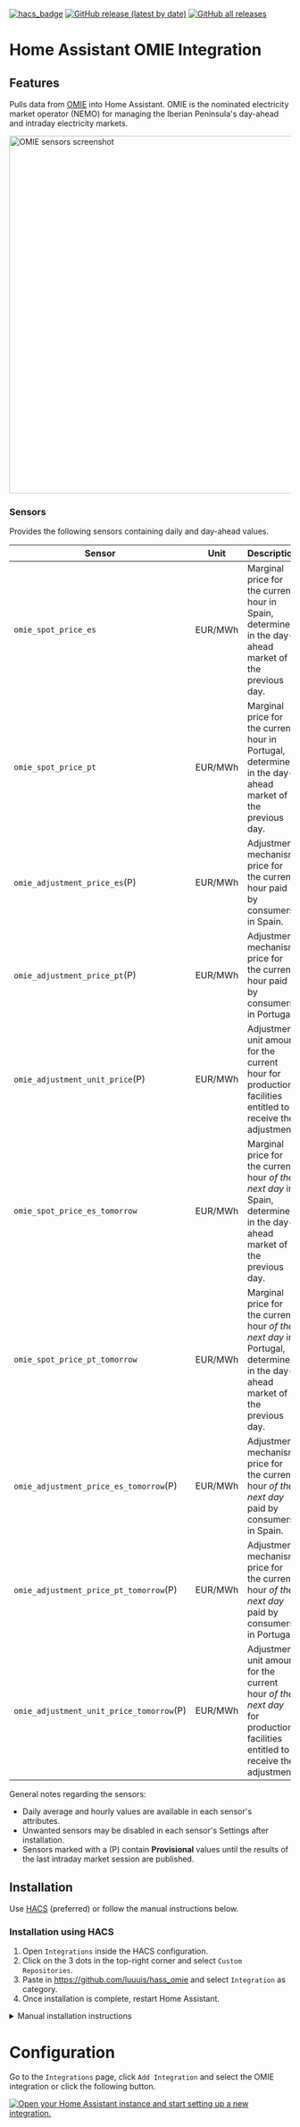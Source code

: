[![hacs_badge](https://img.shields.io/badge/HACS-Custom-yellow.svg?style=for-the-badge)](https://github.com/custom-components/hacs) [![GitHub release (latest by date)](https://img.shields.io/github/v/release/luuuis/hass_omie?label=Latest%20release&style=for-the-badge)](https://github.com/luuuis/hass_omie/releases) [![GitHub all releases](https://img.shields.io/github/downloads/luuuis/hass_omie/total?style=for-the-badge)](https://github.com/luuuis/hass_omie/releases)

# Home Assistant OMIE Integration

## Features

Pulls data from [OMIE](https://omie.es) into Home Assistant. OMIE is the nominated electricity market operator (NEMO)
for managing the Iberian Peninsula's day-ahead and intraday electricity markets.

<img alt="OMIE sensors screenshot" src="https://user-images.githubusercontent.com/161006/220145634-06094b7b-2ef3-4a51-9ad1-718d8d8f9516.jpg" width="640"></img>

### Sensors

Provides the following sensors containing daily and day-ahead values.

| Sensor                                   |  Unit   | Description                                                                                                                 |
|------------------------------------------|:-------:|-----------------------------------------------------------------------------------------------------------------------------|
| `omie_spot_price_es`                     | EUR/MWh | Marginal price for the current hour in Spain, determined in the day-ahead market of the previous day.                       |
| `omie_spot_price_pt`                     | EUR/MWh | Marginal price for the current hour in Portugal, determined in the day-ahead market of the previous day.                    |
| `omie_adjustment_price_es`(P)            | EUR/MWh | Adjustment mechanism price for the current hour paid by consumers in Spain.                                                 |
| `omie_adjustment_price_pt`(P)            | EUR/MWh | Adjustment mechanism price for the current hour paid by consumers in Portugal.                                              |
| `omie_adjustment_unit_price`(P)          | EUR/MWh | Adjustment unit amount for the current hour for production facilities entitled to receive the adjustment.                   |
| `omie_spot_price_es_tomorrow`            | EUR/MWh | Marginal price for the current hour _of the next day_ in Spain, determined in the day-ahead market of the previous day.     |
| `omie_spot_price_pt_tomorrow`            | EUR/MWh | Marginal price for the current hour _of the next day_ in Portugal, determined in the day-ahead market of the previous day.  |
| `omie_adjustment_price_es_tomorrow`(P)   | EUR/MWh | Adjustment mechanism price for the current hour _of the next day_ paid by consumers in Spain.                               |
| `omie_adjustment_price_pt_tomorrow`(P)   | EUR/MWh | Adjustment mechanism price for the current hour _of the next day_ paid by consumers in Portugal.                            |
| `omie_adjustment_unit_price_tomorrow`(P) | EUR/MWh | Adjustment unit amount for the current hour _of the next day_ for production facilities entitled to receive the adjustment. |

General notes regarding the sensors:

* Daily average and hourly values are available in each sensor's attributes.
* Unwanted sensors may be disabled in each sensor's Settings after installation.
* Sensors marked with a (P) contain **Provisional** values until the results of the last intraday market session are
  published.

## Installation

Use [HACS](https://hacs.xyz) (preferred) or follow the manual instructions below.

### Installation using HACS

1. Open `Integrations` inside the HACS configuration.
1. Click on the 3 dots in the top-right corner and select `Custom Repositories`.
1. Paste in https://github.com/luuuis/hass_omie and select `Integration` as category.
1. Once installation is complete, restart Home Assistant.

<details>
  <summary>Manual installation instructions</summary>

### **Manual installation**

1. Download `hass_omie.zip` from the latest release in https://github.com/luuuis/hass_omie/releases/latest
2. Unzip into `<hass_folder>/config/custom_components`
    ```shell
    $ unzip hass_omie.zip -d <hass_folder>/custom_components/omie
    ```
3. Restart Home Assistant

</details>

# Configuration

Go to the `Integrations` page, click `Add Integration` and select the OMIE integration or click the following button.

[![Open your Home Assistant instance and start setting up a new integration.](https://my.home-assistant.io/badges/config_flow_start.svg)](https://my.home-assistant.io/redirect/config_flow_start/?domain=omie)

